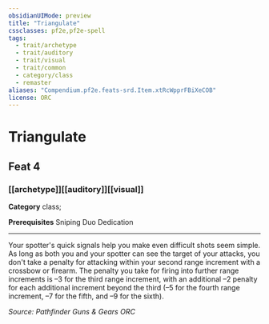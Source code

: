 ```yaml
---
obsidianUIMode: preview
title: "Triangulate"
cssclasses: pf2e,pf2e-spell
tags:
  - trait/archetype
  - trait/auditory
  - trait/visual
  - trait/common
  - category/class
  - remaster
aliases: "Compendium.pf2e.feats-srd.Item.xtRcWpprFBiXeCOB"
license: ORC
---
```

# Triangulate
## Feat 4
### [[archetype]][[auditory]][[visual]]

**Category** class; 



**Prerequisites** Sniping Duo Dedication
* * *
Your spotter's quick signals help you make even difficult shots seem simple. As long as both you and your spotter can see the target of your attacks, you don't take a penalty for attacking within your second range increment with a crossbow or firearm. The penalty you take for firing into further range increments is –3 for the third range increment, with an additional –2 penalty for each additional increment beyond the third (–5 for the fourth range increment, –7 for the fifth, and –9 for the sixth).

*Source: Pathfinder Guns & Gears*
*ORC*